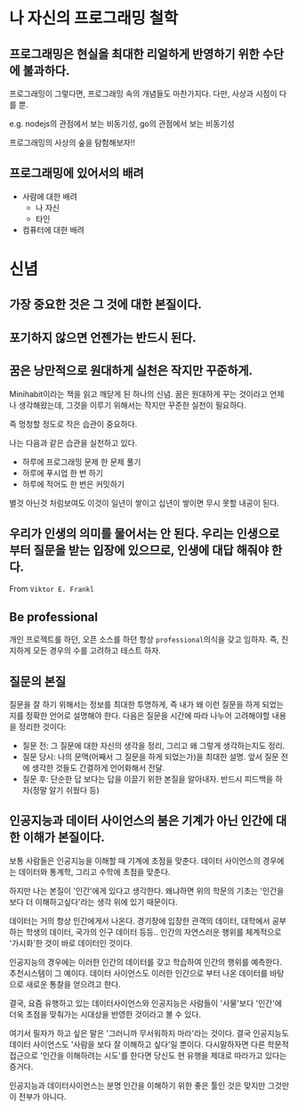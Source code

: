 # 나 자신의 프로그래밍 철학

## 프로그래밍은 현실을 최대한 리얼하게 반영하기 위한 수단에 불과하다.

프로그래밍이 그렇다면, 프로그래밍 속의 개념들도 마찬가지다. 다만, 사상과 시점이 다를 뿐.

e.g. nodejs의 관점에서 보는 비동기성, go의 관점에서 보는 비동기성

프로그래밍의 사상의 숲을 탐험해보자!!

## 프로그래밍에 있어서의 배려

- 사람에 대한 배려
  - 나 자신
  - 타인
- 컴퓨터에 대한 배려

# 신념

## 가장 중요한 것은 그 것에 대한 본질이다.

## 포기하지 않으면 언젠가는 반드시 된다.

## 꿈은 낭만적으로 원대하게 실천은 작지만 꾸준하게.

Minihabit이라는 책을 읽고 깨닫게 된 하나의 신념. 꿈은 원대하게 꾸는 것이라고 언제나 생각해왔는데, 그것을 이루기 위해서는 작지만 꾸준한 실천이 필요하다.

즉 멍청할 정도로 작은 습관이 중요하다.

나는 다음과 같은 습관을 실천하고 있다.

- 하루에 프로그래밍 문제 한 문제 풀기
- 하루에 푸시업 한 번 하기
- 하루에 적어도 한 번은 커밋하기

별것 아닌것 처럼보여도 이것이 일년이 쌓이고 십년이 쌓이면 무시 못할 내공이 된다.

## 우리가 인생의 의미를 물어서는 안 된다. 우리는 인생으로부터 질문을 받는 입장에 있으므로, 인생에 대답 해줘야 한다.

From `Viktor E. Frankl`

## Be professional

개인 프로젝트를 하던, 오픈 소스를 하던 항상 `professional`의식을 갖고 임하자. 즉, 진지하게 모든 경우의 수를 고려하고 테스트 하자.

## 질문의 본질

질문을 잘 하기 위해서는 정보를 최대한 투명하게, 즉 내가 왜 이런 질문을 하게 되었는지를 정확한 언어로 설명해야 한다. 다음은 질문을 시간에 따라 나누어 고려해야할 내용을 정리한 것이다:

- 질문 전: 그 질문에 대한 자신의 생각을 정리, 그리고 왜 그렇게 생각하는지도 정리.
- 질문 당시: 나의 문맥(어째서 그 질문을 하게 되었는가)을 최대한 설명. 앞서 질문 전에 생각한 것들도 간결하게 언어화해서 전달.
- 질문 후: 단순한 답 보다는 답을 이끌기 위한 본질을 알아내자. 반드시 피드백을 하자(정말 알기 쉬웠다 등)

## 인공지능과 데이터 사이언스의 붐은 기계가 아닌 인간에 대한 이해가 본질이다.

보통 사람들은 인공지능을 이해할 때 기계에 초점을 맞춘다. 데이터 사이언스의 경우에는 데이터와 통계학, 그리고 수학에 초점을 맞춘다.

하지만 나는 본질이 '인간'에게 있다고 생각한다. 왜냐하면 위의 학문의 기초는 '인간을 보다 더 이해하고싶다'라는 생각 위에 있기 때문이다.

데이터는 거의 항상 인간에게서 나온다. 경기장에 입장한 관객의 데이터, 대학에서 공부하는 학생의 데이터, 국가의 인구 데이터 등등.. 인간의 자연스러운 행위를 체계적으로 '가시화'한 것이 바로 데이터인 것이다.

인공지능의 경우에는 이러한 인간의 데이터를 갖고 학습하여 인간의 행위를 예측한다. 추천시스템이 그 예이다. 데이터 사이언스도 이러한 인간으로 부터 나온 데이터를 바탕으로 새로운 통찰을 얻으려고 한다.

결국, 요즘 유행하고 있는 데이터사이언스와 인공지능은 사람들이 '사물'보다 '인간'에 더욱 초점을 맞춰가는 시대상을 반영한 것이라고 볼 수 있다.

여기서 필자가 하고 싶은 말은 '그러니까 무서워하지 마라'라는 것이다. 결국 인공지능도 데이터 사이언스도 '사람을 보다 잘 이해하고 싶다'일 뿐이다. 다시말하자면 다른 학문적 접근으로 '인간을 이해하려는 시도'를 한다면 당신도 현 유행을 제대로 따라가고 있다는 증거다.

인공지능과 데이터사이언스는 분명 인간을 이해하기 위한 좋은 툴인 것은 맞지만 그것만이 전부가 아니다.
